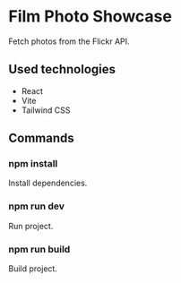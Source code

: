 # **Film Photo Showcase**

Fetch photos from the Flickr API.

## **Used technologies**

- React
- Vite
- Tailwind CSS

## **Commands**

### **npm install**

Install dependencies.

### **npm run dev**

Run project.

### **npm run build**

Build project.
